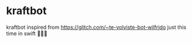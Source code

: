 # kraftbot

kraftbot inspired from https://glitch.com/~te-volviste-bot-wilfrido just this time in swift 👨🏽‍🎤
